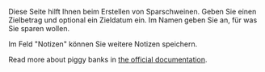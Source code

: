 Diese Seite hilft Ihnen beim Erstellen von Sparschweinen. Geben Sie einen Zielbetrag und optional ein Zieldatum ein. Im Namen geben Sie an, für was Sie sparen wollen.

Im Feld "Notizen" können Sie weitere Notizen speichern.

Read more about piggy banks in [the official documentation](https://docs.firefly-iii.org/advanced-concepts/piggies).